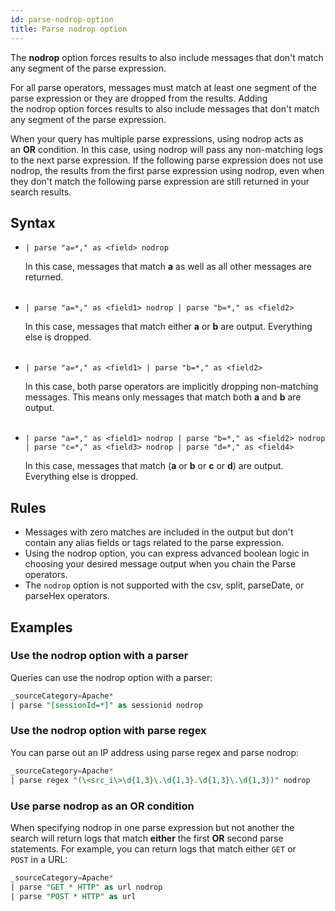 ```yaml
---
id: parse-nodrop-option
title: Parse nodrop option
---
```



The **nodrop** option forces results to also include messages that don't match any segment of the parse expression.

For all parse operators, messages must match at least one segment of the parse expression or they are dropped from the results. Adding the nodrop option forces results to also include messages that don't match any segment of the parse expression.

When your query has multiple parse expressions, using nodrop acts as an **OR** condition. In this case, using nodrop will pass any non-matching logs to the next parse expression. If the following parse expression does not use nodrop, the results from the first parse expression using nodrop, even when they don't match the following parse expression are still returned in your search results.

## Syntax

* `| parse "a=*," as <field> nodrop`  

    In this case, messages that match **a** as well as all other messages are returned.  
     
* `| parse "a=*," as <field1> nodrop | parse "b=*," as <field2>`  

    In this case, messages that match either **a** or **b** are output. Everything else is dropped.  
     
* `| parse "a=*," as <field1> | parse "b=*," as <field2>`  

    In this case, both parse operators are implicitly dropping
    non-matching messages. This means only messages that match both
    **a** and **b** are output.  
     
* `| parse "a=*," as <field1> nodrop | parse "b=*," as <field2> nodrop | parse "c=*," as <field3> nodrop | parse "d=*," as <field4>`  

    In this case, messages that match (**a** or **b** or **c** or **d**) are output. Everything else is dropped.

## Rules

* Messages with zero matches are included in the output but don't contain any alias fields or tags related to the parse expression.
* Using the nodrop option, you can express advanced boolean logic in choosing your desired message output when you chain the Parse operators.
* The `nodrop` option is not supported with the csv, split, parseDate, or parseHex operators.

## Examples

### Use the nodrop option with a parser

Queries can use the nodrop option with a parser:

```sql
_sourceCategory=Apache* 
| parse "[sessionId=*]" as sessionid nodrop
```

### Use the nodrop option with parse regex

You can parse out an IP address using parse regex and parse nodrop:

```sql
_sourceCategory=Apache* 
| parse regex "(\<src_i\>\d{1,3}\.\d{1,3}.\d{1,3}\.\d{1,3})" nodrop
```

### Use parse nodrop as an OR condition

When specifying nodrop in one parse expression but not another the search will return logs that match **either** the first **OR** second parse statements. For example, you can return logs that match either `GET` or `POST` in a URL:

```sql
_sourceCategory=Apache*
| parse "GET * HTTP" as url nodrop 
| parse "POST * HTTP" as url
```

